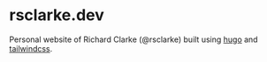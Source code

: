 # rsclarke.dev

Personal website of Richard Clarke (@rsclarke) built using [hugo](https://gohugo.io) and [tailwindcss](https://tailwindcss.com).
